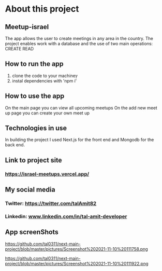 # About this project
## Meetup-israel
The app allows the user to create meetings in any area in the country.
The project enables work with a database and the use of two main operations:
CREATE
READ

## How to run the app
1. clone the code to your machineץ
2. instal dependencies with 'npm i'

## How to use the app
On the main page you can view all upcoming meetups
On the add new meet up page you can create your own meet up

## Technologies in use
In building the project I used Next.js for the front end and Mongodb for the back end.

## Link to project site
### https://israel-meetups.vercel.app/

## My social media

### Twitter: https://twitter.com/talAmit82
### Linkedin: www.linkedin.com/in/tal-amit-developer

## App screenShots

https://github.com/tal0311/next-main-project/blob/master/pictures/Screenshot%202021-11-10%20111758.png

https://github.com/tal0311/next-main-project/blob/master/pictures/Screenshot%202021-11-10%20111922.png

